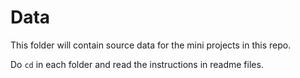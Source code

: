 # Data

This folder will contain source data for the mini projects in this repo.

Do `cd` in each folder and read the instructions in readme files.